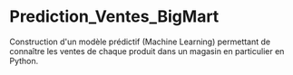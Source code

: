 # Prediction_Ventes_BigMart
Construction d'un modèle prédictif (Machine Learning) permettant de connaître les ventes de chaque produit dans un magasin en particulier en Python.
